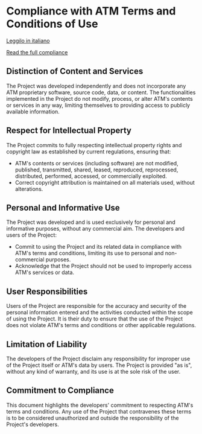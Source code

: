 # Compliance with ATM Terms and Conditions of Use

[Leggilo in italiano](it/CONFORMITÀ_ATM.md)

[Read the full compliance](COMPLIANCE)

## Distinction of Content and Services

The Project was developed independently and does not incorporate any ATM proprietary software, source code, data, or content. The functionalities implemented in the Project do not modify, process, or alter ATM's contents or services in any way, limiting themselves to providing access to publicly available information.

## Respect for Intellectual Property

The Project commits to fully respecting intellectual property rights and copyright law as established by current regulations, ensuring that:

- ATM's contents or services (including software) are not modified, published, transmitted, shared, leased, reproduced, reprocessed, distributed, performed, accessed, or commercially exploited.
- Correct copyright attribution is maintained on all materials used, without alterations.

## Personal and Informative Use

The Project was developed and is used exclusively for personal and informative purposes, without any commercial aim. The developers and users of the Project:

- Commit to using the Project and its related data in compliance with ATM's terms and conditions, limiting its use to personal and non-commercial purposes.
- Acknowledge that the Project should not be used to improperly access ATM's services or data.

## User Responsibilities

Users of the Project are responsible for the accuracy and security of the personal information entered and the activities conducted within the scope of using the Project. It is their duty to ensure that the use of the Project does not violate ATM's terms and conditions or other applicable regulations.

## Limitation of Liability

The developers of the Project disclaim any responsibility for improper use of the Project itself or ATM's data by users. The Project is provided "as is", without any kind of warranty, and its use is at the sole risk of the user.

## Commitment to Compliance

This document highlights the developers' commitment to respecting ATM's terms and conditions. Any use of the Project that contravenes these terms is to be considered unauthorized and outside the responsibility of the Project's developers.